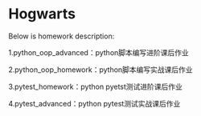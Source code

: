 # Hogwarts
Below is homework description:

1.python_oop_advanced：python脚本编写进阶课后作业

2.python_oop_homework：python脚本编写实战课后作业

3.pytest_homework：python pyetst测试进阶课后作业

4.pytest_advanced：python pytest测试实战课后作业
